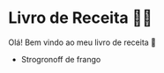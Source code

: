 # Livro de Receita :man_cook:

Olá! Bem vindo ao meu livro de receita :wave:

- Strogronoff de frango

